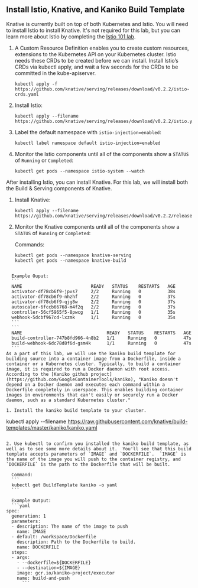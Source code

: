 ## Install Istio, Knative, and Kaniko Build Template

Knative is currently built on top of both Kubernetes and Istio. You will need to install Istio to install Knative. It's not required for this lab, but you can learn more about Istio by completing the [Istio 101 lab](https://github.com/IBM/istio101/tree/master/workshop).

1. A Custom Resource Definition enables you to create custom resources, extensions to the Kubernetes API on your Kubernetes cluster. Istio needs these CRDs to be created before we can install.  Install Istio’s CRDs via kubectl apply, and wait a few seconds for the CRDs to be committed in the kube-apiserver.

	```
	kubectl apply -f https://github.com/knative/serving/releases/download/v0.2.2/istio-crds.yaml
	```

2. Install Istio:

	```
	kubectl apply --filename https://github.com/knative/serving/releases/download/v0.2.2/istio.yaml
	```
3. Label the default namespace with `istio-injection=enabled`:

	```
	kubectl label namespace default istio-injection=enabled
	```

4. Monitor the Istio components until all of the components show a `STATUS` of
    `Running` or `Completed`:

    ```
    kubectl get pods --namespace istio-system --watch
    ```

After installing Istio, you can install Knative. For this lab, we will install both the Build & Serving components of Knative.

1. Install Knative:

	```
	kubectl apply --filename https://github.com/knative/serving/releases/download/v0.2.2/release.yaml
	```

2. Monitor the Knative components until all of the components show a `STATUS` of `Running` or `Completed`:

	Commands:
	```
	kubectl get pods --namespace knative-serving
	kubectl get pods --namespace knative-build
  ```

	Example Ouput:
	```
	NAME                          READY   STATUS    RESTARTS   AGE
	activator-df78cb6f9-jpvs7     2/2     Running   0          38s
	activator-df78cb6f9-nhzhf     2/2     Running   0          37s
	activator-df78cb6f9-qjg8w     2/2     Running   0          37s
	autoscaler-6fccb66768-m4f2q   2/2     Running   0          37s
	controller-56cf5965f5-8pwcg   1/1     Running   0          35s
	webhook-5dcbf967cd-lxzmk      1/1     Running   0          35s
	```
	```
	NAME                                READY   STATUS    RESTARTS   AGE
	build-controller-747b8fd966-4n8b2   1/1     Running   0          47s
	build-webhook-6dc78d8f6d-gsm4k      1/1     Running   0          47s
	```
As a part of this lab, we will use the kaniko build template for building source into a container image from a Dockerfile, inside a container or a Kubernetes cluster. Typically, to build a container image, it is required to run a Docker daemon with root access. According to the [Kaniko github project](https://github.com/GoogleContainerTools/kaniko), "Kaniko doesn't depend on a Docker daemon and executes each command within a Dockerfile completely in userspace. This enables building container images in environments that can't easily or securely run a Docker daemon, such as a standard Kubernetes cluster."

1. Install the kaniko build template to your cluster.

  ```
  kubectl apply --filename https://raw.githubusercontent.com/knative/build-templates/master/kaniko/kaniko.yaml
  ```

2. Use kubectl to confirm you installed the kaniko build template, as well as to see some more details about it.  You'll see that this build template accepts parameters of `IMAGE` and `DOCKERFILE`.  `IMAGE` is the name of the image you will push to the container registry, and `DOCKERFILE` is the path to the Dockerfile that will be built.

	Command:
	```
	kubectl get BuildTemplate kaniko -o yaml
	```

	Example Output:
	```yaml
  spec:
    generation: 1
    parameters:
    - description: The name of the image to push
      name: IMAGE
    - default: /workspace/Dockerfile
      description: Path to the Dockerfile to build.
      name: DOCKERFILE
    steps:
    - args:
      - --dockerfile=${DOCKERFILE}
      - --destination=${IMAGE}
      image: gcr.io/kaniko-project/executor
      name: build-and-push
		```
